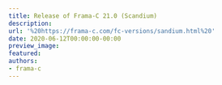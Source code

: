 ```yaml
---
title: Release of Frama-C 21.0 (Scandium)
description:
url: '%20https://frama-c.com/fc-versions/sandium.html%20'
date: 2020-06-12T00:00:00-00:00
preview_image:
featured:
authors:
- frama-c
---
```



